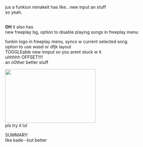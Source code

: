 <p><img src="https://imgur.com/Brgk440" alt="" />jus a funkiun remakeit has like.. new input an stuff<br />so yeah.</p>
<p><br /><strong>OH</strong> it also has<br />new freeplay bg, option to disable playing&nbsp;songs in freeplay menu</p>
<p>funkin logo in freeplay menu, syncs w current selected song<br />option to use wasd or dfjk layout<br />TOGGLEable new innput so you arent stuck w it<br />uhhhhh OFFSET!!!!<br />an o0ther better stuff</p>
<p><img src="https://filebin.net/6zj6q53a1g5srdna/peepee.png?t=hkvq8yqo" alt="" width="295" height="176" /><br />pls try it lol</p>
<p>SUMMARY:<br />like kade--but better</p>
